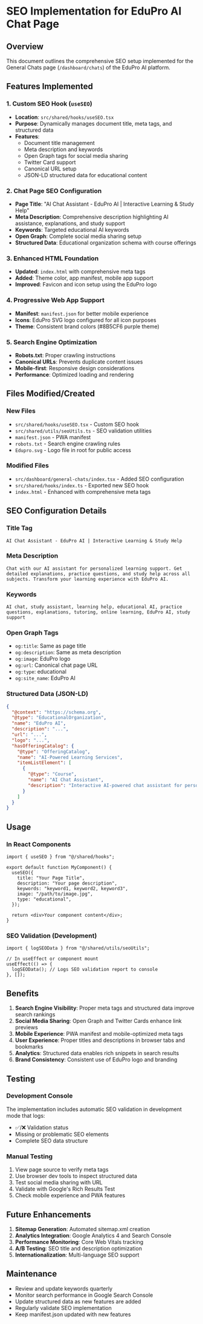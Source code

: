# SEO Implementation for EduPro AI Chat Page

## Overview

This document outlines the comprehensive SEO setup implemented for the General Chats page (`/dashboard/chats`) of the EduPro AI platform.

## Features Implemented

### 1. Custom SEO Hook (`useSEO`)

- **Location**: `src/shared/hooks/useSEO.tsx`
- **Purpose**: Dynamically manages document title, meta tags, and structured data
- **Features**:
  - Document title management
  - Meta description and keywords
  - Open Graph tags for social media sharing
  - Twitter Card support
  - Canonical URL setup
  - JSON-LD structured data for educational content

### 2. Chat Page SEO Configuration

- **Page Title**: "AI Chat Assistant - EduPro AI | Interactive Learning & Study Help"
- **Meta Description**: Comprehensive description highlighting AI assistance, explanations, and study support
- **Keywords**: Targeted educational AI keywords
- **Open Graph**: Complete social media sharing setup
- **Structured Data**: Educational organization schema with course offerings

### 3. Enhanced HTML Foundation

- **Updated**: `index.html` with comprehensive meta tags
- **Added**: Theme color, app manifest, mobile app support
- **Improved**: Favicon and icon setup using the EduPro logo

### 4. Progressive Web App Support

- **Manifest**: `manifest.json` for better mobile experience
- **Icons**: EduPro SVG logo configured for all icon purposes
- **Theme**: Consistent brand colors (#8B5CF6 purple theme)

### 5. Search Engine Optimization

- **Robots.txt**: Proper crawling instructions
- **Canonical URLs**: Prevents duplicate content issues
- **Mobile-first**: Responsive design considerations
- **Performance**: Optimized loading and rendering

## Files Modified/Created

### New Files

- `src/shared/hooks/useSEO.tsx` - Custom SEO hook
- `src/shared/utils/seoUtils.ts` - SEO validation utilities
- `manifest.json` - PWA manifest
- `robots.txt` - Search engine crawling rules
- `Edupro.svg` - Logo file in root for public access

### Modified Files

- `src/dashboard/general-chats/index.tsx` - Added SEO configuration
- `src/shared/hooks/index.ts` - Exported new SEO hook
- `index.html` - Enhanced with comprehensive meta tags

## SEO Configuration Details

### Title Tag

```
AI Chat Assistant - EduPro AI | Interactive Learning & Study Help
```

### Meta Description

```
Chat with our AI assistant for personalized learning support. Get detailed explanations, practice questions, and study help across all subjects. Transform your learning experience with EduPro AI.
```

### Keywords

```
AI chat, study assistant, learning help, educational AI, practice questions, explanations, tutoring, online learning, EduPro AI, study support
```

### Open Graph Tags

- `og:title`: Same as page title
- `og:description`: Same as meta description
- `og:image`: EduPro logo
- `og:url`: Canonical chat page URL
- `og:type`: educational
- `og:site_name`: EduPro AI

### Structured Data (JSON-LD)

```json
{
  "@context": "https://schema.org",
  "@type": "EducationalOrganization",
  "name": "EduPro AI",
  "description": "...",
  "url": "...",
  "logo": "...",
  "hasOfferingCatalog": {
    "@type": "OfferingCatalog",
    "name": "AI-Powered Learning Services",
    "itemListElement": [
      {
        "@type": "Course",
        "name": "AI Chat Assistant",
        "description": "Interactive AI-powered chat assistant for personalized learning support"
      }
    ]
  }
}
```

## Usage

### In React Components

```tsx
import { useSEO } from "@/shared/hooks";

export default function MyComponent() {
  useSEO({
    title: "Your Page Title",
    description: "Your page description",
    keywords: "keyword1, keyword2, keyword3",
    image: "/path/to/image.jpg",
    type: "educational",
  });

  return <div>Your component content</div>;
}
```

### SEO Validation (Development)

```tsx
import { logSEOData } from "@/shared/utils/seoUtils";

// In useEffect or component mount
useEffect(() => {
  logSEOData(); // Logs SEO validation report to console
}, []);
```

## Benefits

1. **Search Engine Visibility**: Proper meta tags and structured data improve search rankings
2. **Social Media Sharing**: Open Graph and Twitter Cards enhance link previews
3. **Mobile Experience**: PWA manifest and mobile-optimized meta tags
4. **User Experience**: Proper titles and descriptions in browser tabs and bookmarks
5. **Analytics**: Structured data enables rich snippets in search results
6. **Brand Consistency**: Consistent use of EduPro logo and branding

## Testing

### Development Console

The implementation includes automatic SEO validation in development mode that logs:

- ✅/❌ Validation status
- Missing or problematic SEO elements
- Complete SEO data structure

### Manual Testing

1. View page source to verify meta tags
2. Use browser dev tools to inspect structured data
3. Test social media sharing with URL
4. Validate with Google's Rich Results Test
5. Check mobile experience and PWA features

## Future Enhancements

1. **Sitemap Generation**: Automated sitemap.xml creation
2. **Analytics Integration**: Google Analytics 4 and Search Console
3. **Performance Monitoring**: Core Web Vitals tracking
4. **A/B Testing**: SEO title and description optimization
5. **Internationalization**: Multi-language SEO support

## Maintenance

- Review and update keywords quarterly
- Monitor search performance in Google Search Console
- Update structured data as new features are added
- Regularly validate SEO implementation
- Keep manifest.json updated with new features
